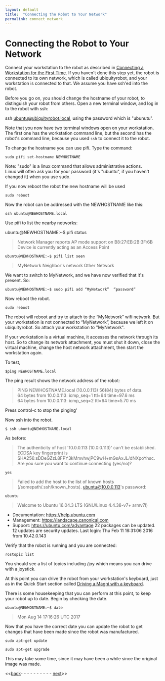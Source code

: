 ```yaml
---
layout: default
title:  "Connecting the Robot to Your Network"
permalink: connect_network
---
```

# Connecting the Robot to Your Network

Connect your workstation to the robot as described in [Connecting a Workstation for the First Time](connecting).  If you haven't done this step yet, the robot is connected to its own network, which is called ubiquityrobot, and your workstation is connected to that. We assume you have ssh'ed into the robot.

Before you go on, you should change the hostname of your robot, to distinguish your robot from others. Open a new terminal window, and log in to the robot with ssh:

ssh ubuntu@ubiquityrobot.local, using the password which is "ubunutu".

Note that you now have two terminal windows open on your workstation.  The first one has the workstation command line, but the second has the robot's command line, because you used `ssh` to connect it to the robot.

To change the hostname you can use pifi. Type the command:

    sudo pifi set-hostname NEWHOSTNAME

Note: "sudo" is a linux command that allows administrative actions.  
Linux will often ask you for your password (it's "ubuntu", if you haven't changed it) when you use sudo.

If you now reboot the robot the new hostname will be used

    sudo reboot

Now the robot can be addressed with the NEWHOSTNAME like this:

    ssh ubuntu@NEWHOSTNAME.local

Use pifi to list the nearby networks:

 ubuntu@NEWHOSTNAME:~$ pifi status

 >Network Manager reports AP mode support on B8:27:EB:2B:3F:6B
 Device is currently acting as an Access Point

 ```ubuntu@NEWHOSTNAME:~$ pifi list seen```

>MyNetwork
Neighbor's network
Other Network

We want to switch to MyNetwork, and we have now verified that it's present.  So:

```ubuntu@NEWHOSTNAME:~$ sudo pifi add “MyNetwork”  “password”```

Now reboot the robot.

```sudo reboot```

The robot will reboot and try to attach to the “MyNetwork” wifi network. But your workstation is not connected to “MyNetwork”, because we left it on ubiquityrobot.  So attach your workstation to "MyNetwork".

If your workstation is a virtual machine, it accesses the network through its host.  So to change its network attachment, you must shut it down, close the virtual machine, change the host network attachment, then start the workstation again.

To test,

```$ping NEWHOSTNAME.local```

The ping result shows the network address of the robot:

 >PING NEWHOSTNAME.local (10.0.0.113) 56(84) bytes of data.  
 64 bytes from 10.0.0.113: icmp_seq=1 ttl=64 time=97.6 ms  
 64 bytes from 10.0.0.113: icmp_seq=2 ttl=64 time=5.70 ms  

 Press control-c to stop the pinging'

Now ssh into the robot.

 ```$ ssh ubuntu@NEWHOSTNAME.local```

As before:
>The authenticity of host '10.0.0.113 (10.0.0.113)' can't be established.
ECDSA key fingerprint is SHA256:sDDeGZzL8FPY3kMmvhwjPC9wH+mGsAxJL/dNXpoYnsc.
Are you sure you want to continue connecting (yes/no)?

    yes

>Failed to add the host to the list of known hosts (/somepath/.ssh/known_hosts).
ubuntu@10.0.0.113's password:

    ubuntu

>Welcome to Ubuntu 16.04.3 LTS (GNU/Linux 4.4.38-v7+ armv7l)
  * Documentation:  https://help.ubuntu.com
  * Management:     https://landscape.canonical.com
  * Support:        https://ubuntu.com/advantage
 22 packages can be updated.
 12 updates are security updates.
 Last login: Thu Feb 11 16:31:06 2016 from 10.42.0.143

Verify that the robot is running and you are connected:

```rostopic list```

You should see a list of topics including /joy which means you can drive with a joystick.

At this point you can drive the robot from your workstation's
keyboard, just as in the Quick Start section called [Driving a Magni with a keyboard](keyboard_teleop).

<!--
# Changing the hostname

  ```$ sudo pifi set-hostname loki227d
Changing hostname from ubiquityrobot to loki227d```

This is recommended. We suggest you keep the last two digits of the MAC address at the end of the robot's name to make it unique, but this is optional. You can chage the hostname to whatever you wish.


to change your robot's name (hostname):
-->


There is some housekeeping that you can perform at this point, to keep your robot up to date.  Begin by checking the date.

```ubuntu@NEWHOSTNAME:~$ date```
 >Mon Aug 14 17:16:26 UTC 2017

Now that you have the correct date you can update the robot to get changes that have been made since the robot was manufactured.

```sudo apt-get update```

```sudo apt-get upgrade```

This may take some time, since it may have been a while since the original image was made.

<<[back](ix_doing_more)- - - - - - - - - - [next](workstation_setup)>>  
